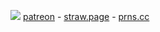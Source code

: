 ![](https://static.wikia.nocookie.net/leagueoflegends/images/5/58/Aatrox_Render.png/revision/latest?cb=20231105070335)
[patreon](https://www.patreon.com/c/pbandjj/) - [straw.page](https://szky.straw.page/) - [prns.cc](https://pronouns.cc/@PBandJ)
